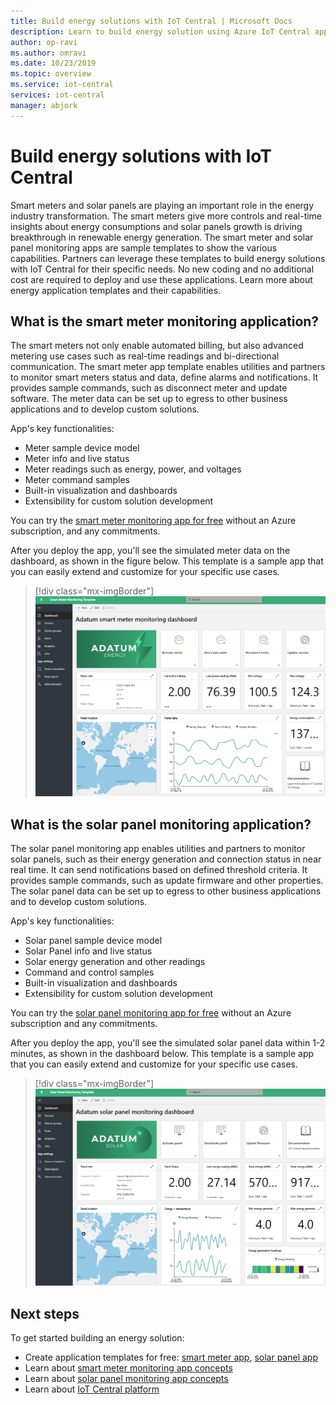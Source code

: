 ```yaml
---
title: Build energy solutions with IoT Central | Microsoft Docs
description: Learn to build energy solution using Azure IoT Central application templates.
author: op-ravi
ms.author: omravi
ms.date: 10/23/2019
ms.topic: overview
ms.service: iot-central
services: iot-central
manager: abjork
---
```


# Build energy solutions with IoT Central 

Smart meters and solar panels are playing an important role in the energy industry transformation. The smart meters give more controls and real-time insights about energy consumptions and solar panels growth is driving breakthrough in renewable energy generation. The smart meter and solar panel monitoring apps are sample templates to show the various capabilities. Partners can leverage these templates to build energy solutions with IoT Central for their specific needs. No new coding and no additional cost are required to deploy and use these applications. Learn more about energy application templates and their capabilities.


## What is the smart meter monitoring application?
 The smart meters not only enable automated billing, but also advanced metering use cases such as real-time readings and bi-directional communication. The smart meter app template enables utilities and partners to monitor smart meters status and data, define alarms and notifications. It provides sample commands, such as disconnect meter and update software. The meter data can be set up to egress to other business applications and to develop custom solutions. 

App's key functionalities: 

* Meter sample device model 
* Meter info and live status 
* Meter readings such as energy, power, and voltages
* Meter command samples 
* Built-in visualization and dashboards
* Extensibility for custom solution development

You can try the [smart meter monitoring app for free](https://apps.azureiotcentral.com/build/new/smart-meter-monitoring) without an Azure subscription, and any commitments.


After you deploy the app, you'll see the simulated meter data on the dashboard, as shown in the figure below. This template is a sample app that you can easily extend and customize for your specific use cases.

> [!div class="mx-imgBorder"]
> ![Smart Meter App Dashboard](media/overview-iot-central-energy/smart-meter-app-dashboard.png)


## What is the solar panel monitoring application?
The solar panel monitoring app enables utilities and partners to monitor solar panels, such as their energy generation and connection status in near real time. It can send notifications based on defined threshold criteria. It provides sample commands, such as update firmware and other properties. The solar panel data can be set up to egress to other business applications and to develop custom solutions. 

App's key functionalities: 

* Solar panel sample device model 
* Solar Panel info and live status
* Solar energy generation and other readings
* Command and control samples
* Built-in visualization and dashboards
* Extensibility for custom solution development

You can try the [solar panel monitoring app for free](https://apps.azureiotcentral.com/build/new/solar-panel-monitoring) without an Azure subscription and any commitments.

After you deploy the app, you'll see the simulated solar panel data within 1-2 minutes, as shown in the dashboard below. This template is a sample app that you can easily extend and customize for your specific use cases. 

> [!div class="mx-imgBorder"]
> ![Solar Panel App Dashboard](media/overview-iot-central-energy/solar-panel-app-dashboard.png)

## Next steps
To get started building an energy solution:
* Create application templates for free: [smart meter app](https://apps.azureiotcentral.com/build/new/smart-meter-monitoring), 
[solar panel app](https://apps.azureiotcentral.com/build/new/solar-panel-monitoring)
* Learn about [smart meter monitoring app concepts](./concept-iot-central-smart-meter-app.md)
* Learn about [solar panel monitoring app concepts](./concept-iot-central-solar-panel-app.md)
* Learn about [IoT Central platform](../index.yml)